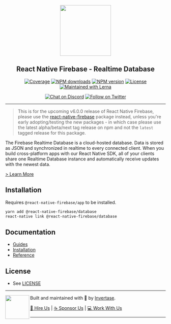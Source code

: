 <p align="center">
  <a href="https://invertase.io/oss/react-native-firebase">
    <img width="160px" src="https://i.imgur.com/JIyBtKW.png"><br/>
  </a>
  <h2 align="center">React Native Firebase - Realtime Database</h2>
</p>

<p align="center">
  <a href="https://api.rnfirebase.io/coverage/database/detail"><img src="https://api.rnfirebase.io/coverage/database/badge?style=flat-square" alt="Coverage"></a>
  <a href="https://www.npmjs.com/package/@react-native-firebase/database"><img src="https://img.shields.io/npm/dm/@react-native-firebase/database.svg?style=flat-square" alt="NPM downloads"></a>
  <a href="https://www.npmjs.com/package/@react-native-firebase/database"><img src="https://img.shields.io/npm/v/@react-native-firebase/database.svg?style=flat-square" alt="NPM version"></a>
  <a href="/LICENSE"><img src="https://img.shields.io/npm/l/react-native-firebase.svg?style=flat-square" alt="License"></a>
  <a href="https://lerna.js.org/"><img src="https://img.shields.io/badge/maintained%20with-lerna-cc00ff.svg?style=flat-square" alt="Maintained with Lerna"></a>
</p>

<p align="center">
  <a href="https://invertase.link/discord"><img src="https://img.shields.io/discord/295953187817521152.svg?style=flat-square&colorA=7289da&label=Chat%20on%20Discord" alt="Chat on Discord"></a>
  <a href="https://twitter.com/rnfirebase"><img src="https://img.shields.io/twitter/follow/rnfirebase.svg?style=flat-square&colorA=1da1f2&colorB=&label=Follow%20on%20Twitter" alt="Follow on Twitter"></a>
</p>

---

> This is for the upcoming v6.0.0 release of React Native Firebase, please use the [react-native-firebase](https://www.npmjs.com/package/react-native-firebase) package instead, unless you're early adopting/testing the new packages - in which case please use the latest alpha/beta/next tag release on npm and not the `latest` tagged release for this package.

The Firebase Realtime Database is a cloud-hosted database. Data is stored as JSON and synchronized in realtime to every connected client. When you build cross-platform apps with our React Native SDK, all of your clients share one Realtime Database instance and automatically receive updates with the newest data.

[> Learn More](https://firebase.google.com/products/database/)

## Installation

Requires `@react-native-firebase/app` to be installed.

```bash
yarn add @react-native-firebase/database
react-native link @react-native-firebase/database
```

## Documentation

- [Guides](https://invertase.io/oss/react-native-firebase/guides?tags=database)
- [Installation](https://invertase.io/oss/react-native-firebase/v6/database)
- [Reference](https://invertase.io/oss/react-native-firebase/v6/database/reference)

## License

- See [LICENSE](/LICENSE)

---

<p>
  <img align="left" width="75px" src="https://static.invertase.io/assets/invertase-logo-small.png"> 
  <p align="left">  
    Built and maintained with 💛 by <a href="https://invertase.io">Invertase</a>.
  </p>
  <p align="left">  
    <a href="https://invertase.io/hire-us">💼 Hire Us</a> | 
    <a href="https://opencollective.com/react-native-firebase">☕️ Sponsor Us</a> | 
    <a href="https://opencollective.com/jobs">‍💻 Work With Us</a>
  </p>
</p>

---
